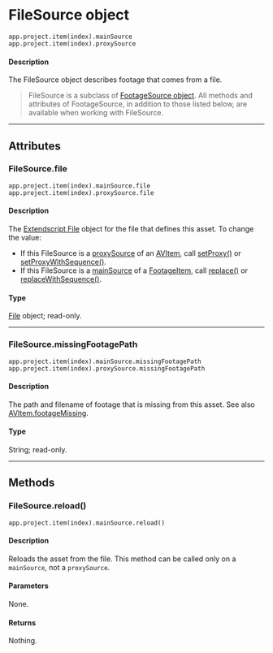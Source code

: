 # FileSource object

`app.project.item(index).mainSource`
<br/>
`app.project.item(index).proxySource`
<br/>

#### Description

The FileSource object describes footage that comes from a file.

> FileSource is a subclass of [FootageSource object](footagesource.md). All methods and attributes of FootageSource, in addition to those listed below, are available when working with FileSource.

---

## Attributes

### FileSource.file

`app.project.item(index).mainSource.file`
<br/>
`app.project.item(index).proxySource.file`
<br/>

#### Description

The [Extendscript File](https://extendscript.docsforadobe.dev/file-system-access/file-object.html) object for the file that defines this asset. To change the value:

- If this FileSource is a [proxySource](../items/avitem.md#avitemproxysource) of an [AVItem](../items/avitem.md), call [setProxy()](../items/avitem.md#avitemsetproxy) or [setProxyWithSequence()](../items/avitem.md#avitemsetproxywithsequence).
- If this FileSource is a [mainSource](../items/footageitem.md#footageitemmainsource) of a [FootageItem](../items/footageitem.md), call [replace()](../items/footageitem.md#footageitemreplace) or [replaceWithSequence()](../items/footageitem.md#footageitemreplacewithsequence).

#### Type

[File](https://extendscript.docsforadobe.dev/file-system-access/file-object.html) object; read-only.

---

### FileSource.missingFootagePath

`app.project.item(index).mainSource.missingFootagePath`
<br/>
`app.project.item(index).proxySource.missingFootagePath`
<br/>

#### Description

The path and filename of footage that is missing from this asset. See also [AVItem.footageMissing](../items/avitem.md#avitemfootagemissing).

#### Type

String; read-only.

---

## Methods

### FileSource.reload()

`app.project.item(index).mainSource.reload()`

#### Description

Reloads the asset from the file. This method can be called only on a `mainSource`, not a `proxySource`.

#### Parameters

None.

#### Returns

Nothing.
